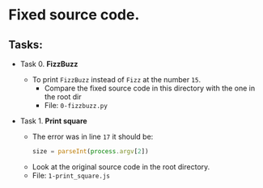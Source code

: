 # Fixed source code.

## Tasks:

+ Task 0. **FizzBuzz**
  * To print `FizzBuzz` instead of `Fizz` at the number `15`.
    * Compare the fixed source code in this directory with the one in the root dir
    * File: `0-fizzbuzz.py`

+ Task 1. **Print square**
  * The error was in line `17` it should be:
    ```javascript
    size = parseInt(process.argv[2])
    ```
  * Look at the original source code in the root directory.
  * File: `1-print_square.js`

